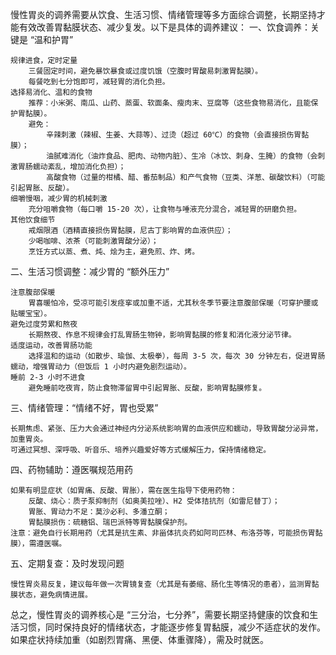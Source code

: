 慢性胃炎的调养需要从饮食、生活习惯、情绪管理等多方面综合调整，长期坚持才能有效改善胃黏膜状态、减少复发。以下是具体的调养建议：
一、饮食调养：关键是 “温和护胃”

    规律进食，定时定量
        三餐固定时间，避免暴饮暴食或过度饥饿（空腹时胃酸易刺激胃黏膜）。
        每餐吃到七分饱即可，减轻胃的消化负担。
    选择易消化、温和的食物
        推荐：小米粥、南瓜、山药、蒸蛋、软面条、瘦肉末、豆腐等（这些食物易消化，且能保护胃黏膜）。
        避免：
            辛辣刺激（辣椒、生姜、大蒜等）、过烫（超过 60℃）的食物（会直接损伤胃黏膜）；
            油腻难消化（油炸食品、肥肉、动物内脏）、生冷（冰饮、刺身、生腌）的食物（会刺激胃肠蠕动紊乱，增加消化负担）；
            高酸食物（过量的柑橘、醋、番茄制品）和产气食物（豆类、洋葱、碳酸饮料）（可能引起胃胀、反酸）。
    细嚼慢咽，减少胃的机械刺激
        充分咀嚼食物（每口嚼 15-20 次），让食物与唾液充分混合，减轻胃的研磨负担。
    其他饮食细节
        戒烟限酒（酒精直接损伤胃黏膜，尼古丁影响胃的血液供应）；
        少喝咖啡、浓茶（可能刺激胃酸分泌）；
        烹饪方式以蒸、煮、炖、烩为主，避免煎、炸、烤。

二、生活习惯调整：减少胃的 “额外压力”

    注意腹部保暖
        胃喜暖怕冷，受凉可能引发痉挛或加重不适，尤其秋冬季节要注意腹部保暖（可穿护腰或贴暖宝宝）。
    避免过度劳累和熬夜
        长期熬夜、作息不规律会打乱胃肠生物钟，影响胃黏膜的修复和消化液分泌节律。
    适度运动，改善胃肠功能
        选择温和的运动（如散步、瑜伽、太极拳），每周 3-5 次，每次 30 分钟左右，促进胃肠蠕动，增强胃动力（但饭后 1 小时内避免剧烈运动）。
    睡前 2-3 小时不进食
        避免睡前吃夜宵，防止食物滞留胃中引起胃胀、反酸，影响胃黏膜修复。

三、情绪管理：“情绪不好，胃也受累”

    长期焦虑、紧张、压力大会通过神经内分泌系统影响胃的血液供应和蠕动，导致胃酸分泌异常，加重胃炎。
    可通过冥想、深呼吸、听音乐、培养兴趣爱好等方式缓解压力，保持情绪稳定。

四、药物辅助：遵医嘱规范用药

    如果有明显症状（如胃痛、反酸、胃胀），需在医生指导下使用药物：
        反酸、烧心：质子泵抑制剂（如奥美拉唑）、H2 受体拮抗剂（如雷尼替丁）；
        胃胀、胃动力不足：莫沙必利、多潘立酮；
        胃黏膜损伤：硫糖铝、瑞巴派特等胃黏膜保护剂。
    注意：避免自行长期用药（尤其是抗生素、非甾体抗炎药如阿司匹林、布洛芬等，可能损伤胃黏膜），需遵医嘱。

五、定期复查：及时发现问题

    慢性胃炎易反复，建议每年做一次胃镜复查（尤其是有萎缩、肠化生等情况的患者），监测胃黏膜状态，避免病情进展。


总之，慢性胃炎的调养核心是 “三分治，七分养”，需要长期坚持健康的饮食和生活习惯，同时保持良好的情绪状态，才能逐步修复胃黏膜，减少不适症状的发作。如果症状持续加重（如剧烈胃痛、黑便、体重骤降），需及时就医。